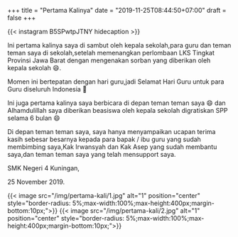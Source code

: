 +++
title = "Pertama Kalinya"
date = "2019-11-25T08:44:50+07:00"
draft = false
+++

{{< instagram B5SPwtpJTNY hidecaption >}}

Ini pertama kalinya saya di sambut oleh kepala sekolah,para guru dan teman teman saya di sekolah,setelah memenangkan perlombaan LKS Tingkat Provinsi Jawa Barat dengan mengenakan sorban yang diberikan oleh kepala sekolah :smile:.

Momen ini bertepatan dengan hari guru,jadi Selamat Hari Guru untuk para Guru diseluruh Indonesia :clap:

Ini juga pertama kalinya saya berbicara di depan teman teman saya :smile: dan Alhamdulillah saya diberikan beasiswa oleh kepala sekolah digratiskan SPP selama 6 bulan :smile:

Di depan teman teman saya, saya hanya menyampaikan ucapan terima kasih sebesar besarnya kepada para bapak / ibu guru yang sudah membimbing saya,Kak Irwansyah dan Kak Asep yang sudah membantu saya,dan teman teman saya yang telah mensupport saya.

SMK Negeri 4 Kuningan,

25 November 2019.

{{< image src="/img/pertama-kali/1.jpg" alt="1" position="center" style="border-radius: 5%;max-width:100%;max-height:400px;margin-bottom:10px;">}}
{{< image src="/img/pertama-kali/2.jpg" alt="1" position="center" style="border-radius: 5%;max-width:100%;max-height:400px;margin-bottom:10px;">}}